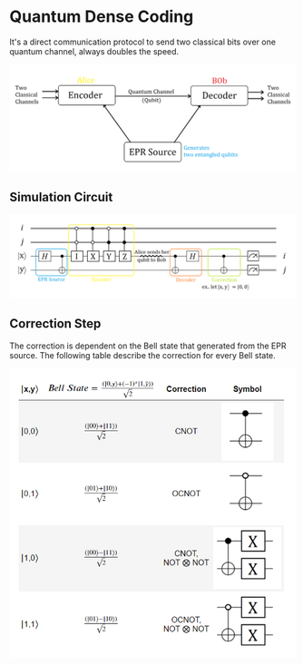 # Quantum Dense Coding
It's a direct communication protocol to send two classical bits over one quantum channel, always doubles the speed.

<img  src="https://github.com/FreddieSamy/Quantum-Computing-Algorithms/blob/master/Quantum%20Dense%20Coding/images/QuntumDenseCoding.png" />

## Simulation Circuit

<img  src="https://github.com/FreddieSamy/Quantum-Computing-Algorithms/blob/master/Quantum%20Dense%20Coding/images/Correction.png" />

## Correction Step
The correction is dependent on the Bell state that generated from the EPR source. 
The following table describe the correction for every Bell state.

<img src="https://github.com/FreddieSamy/Quantum-Computing-Algorithms/blob/master/Quantum%20Dense%20Coding/images/CorrectionTable.png" width="600"/>
